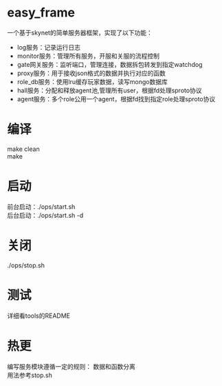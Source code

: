 # easy_frame
一个基于skynet的简单服务器框架，实现了以下功能：
* log服务：记录运行日志  
* monitor服务：管理所有服务，开服和关服的流程控制  
* gate网关服务：监听端口，管理连接，数据拆包转发到指定watchdog  
* proxy服务：用于接收json格式的数据并执行对应的函数  
* role_db服务：使用lru缓存玩家数据，读写mongo数据库  
* hall服务：分配和释放agent池,管理所有user，根据fd处理sproto协议  
* agent服务：多个role公用一个agent，根据fd找到指定role处理sproto协议  

# 编译
make clean  
make

# 启动
前台启动：./ops/start.sh  
后台启动：./ops/start.sh -d  

# 关闭
./ops/stop.sh  

# 测试
详细看tools的README  


# 热更
编写服务模块遵循一定的规则： 数据和函数分离  
用法参考stop.sh  

